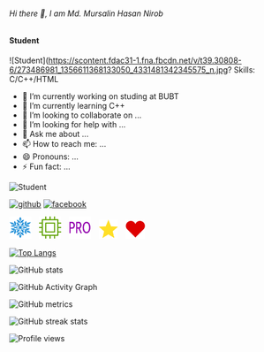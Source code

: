 
###### Hi there 👋, I am Md. Mursalin Hasan Nirob
#### Student
![Student](https://scontent.fdac31-1.fna.fbcdn.net/v/t39.30808-6/273486981_1356611368133050_4331481342345575_n.jpg?
Skills: C/C++/HTML

- 🔭 I’m currently working on studing at BUBT
- 🌱 I’m currently learning C++
- 👯 I’m looking to collaborate on ...
- 🤔 I’m looking for help with ...
- 💬 Ask me about ...
- 📫 How to reach me: ...
- 😄 Pronouns: ...
- ⚡ Fun fact: ...


![Student](https://arturssmirnovs.github.io/github-profile-readme-generator/images/banner.png)






[<img src='https://cdn.jsdelivr.net/npm/simple-icons@3.0.1/icons/github.svg' alt='github' height='40'>](https://github.com/https://github.com/mursalin49)  [<img src='https://cdn.jsdelivr.net/npm/simple-icons@3.0.1/icons/facebook.svg' alt='facebook' height='40'>](https://www.facebook.com/https://www.facebook.com/md.mursalin.hasan.nirob2/friends)  

<a href='https://archiveprogram.github.com/'><img src='https://raw.githubusercontent.com/acervenky/animated-github-badges/master/assets/acbadge.gif' width='40' height='40'></a> <a href='https://docs.github.com/en/developers'><img src='https://raw.githubusercontent.com/acervenky/animated-github-badges/master/assets/devbadge.gif' width='40' height='40'></a> <a href='https://github.com/pricing'><img src='https://raw.githubusercontent.com/acervenky/animated-github-badges/master/assets/pro.gif' width='40' height='40'></a> <a href='https://stars.github.com/'><img src='https://raw.githubusercontent.com/acervenky/animated-github-badges/master/assets/starbadge.gif' width='35' height='35'></a> <a href='https://docs.github.com/en/github/supporting-the-open-source-community-with-github-sponsors'><img src='https://raw.githubusercontent.com/acervenky/animated-github-badges/master/assets/sponsorbadge.gif' width='35' height='35'></a> 

[![Top Langs](https://github-readme-stats.vercel.app/api/top-langs/?username=https://github.com/mursalin49)](https://github.com/anuraghazra/github-readme-stats)

![GitHub stats](https://github-readme-stats.vercel.app/api?username=https://github.com/mursalin49&show_icons=true)  

![GitHub Activity Graph](https://activity-graph.herokuapp.com/graph?username=https://github.com/mursalin49)  

![GitHub metrics](https://metrics.lecoq.io/https://github.com/mursalin49)  

![GitHub streak stats](https://github-readme-streak-stats.herokuapp.com/?user=https://github.com/mursalin49)  

![Profile views](https://gpvc.arturio.dev/https://github.com/mursalin49)  
